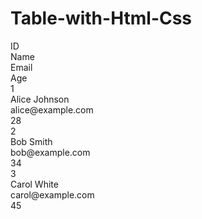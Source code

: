 # Table-with-Html-Css
<!DOCTYPE html>
<html lang="en">
<head>
  <meta charset="UTF-8">  
  <link rel="stylesheet" href="main.css">
</head>
<body>
  <div class="table-container">
    <div class="table-row header">
      <div>ID</div>
      <div>Name</div>
      <div>Email</div>
      <div>Age</div>
    </div>
    <div class="table-row">
      <div>1</div>
      <div>Alice Johnson</div>
      <div>alice@example.com</div>
      <div>28</div>
    </div>
    <div class="table-row">
      <div>2</div>
      <div>Bob Smith</div>
      <div>bob@example.com</div>
      <div>34</div>
    </div>
    <div class="table-row">
      <div>3</div>
      <div>Carol White</div>
      <div>carol@example.com</div>
      <div>45</div>
    </div> 
  </div>  
</body>
</html>
